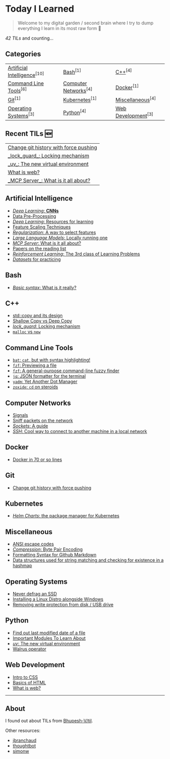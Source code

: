 # Today I Learned

> Welcome to my digital garden / second brain where I try to dump everything I learn in its most raw form 🌱

_42 TILs_ and counting...

## Categories

<table align="center"><tbody>
<tr>
<td><a href="#artificial-intelligence">Artificial Intelligence</a><sup>[10]</sup></td>
<td><a href="#bash">Bash</a><sup>[1]</sup></td>
<td><a href="#c++">C++</a><sup>[4]</sup></td>
</tr>
<tr>
<td><a href="#command-line-tools">Command Line Tools</a><sup>[6]</sup></td>
<td><a href="#computer-networks">Computer Networks</a><sup>[4]</sup></td>
<td><a href="#docker">Docker</a><sup>[1]</sup></td>
</tr>
<tr>
<td><a href="#git">Git</a><sup>[1]</sup></td>
<td><a href="#kubernetes">Kubernetes</a><sup>[1]</sup></td>
<td><a href="#miscellaneous">Miscellaneous</a><sup>[4]</sup></td>
</tr>
<tr>
<td><a href="#operating-systems">Operating Systems</a><sup>[3]</sup></td>
<td><a href="#python">Python</a><sup>[4]</sup></td>
<td><a href="#web-development">Web Development</a><sup>[3]</sup></td>
</tr>
</tbody></table>

## Recent TILs 🆕

<table align="center"><tbody>
<tr>
<td><a href="git/rewrite-history.md">Change git history with force pushing</a></td>
</tr>
<tr>
<td><a href="c++/lock-guard.md">_lock_guard_: Locking mechanism</a></td>
</tr>
<tr>
<td><a href="python/uv.md">_uv_: The new virtual environment</a></td>
</tr>
<tr>
<td><a href="web-development/web.md">What is web?</a></td>
</tr>
<tr>
<td><a href="artificial-intelligence/mcp-server.md">_MCP Server_: What is it all about?</a></td>
</tr>
</tbody></table>

## Artificial Intelligence

- [_Deep Learning_: **CNNs**](./artificial-intelligence/conv-neural-networks.md)
- [Data Pre-Processing](./artificial-intelligence/data-pre_processing.md)
- [_Deep Learning_: Resources for learning](./artificial-intelligence/deep-learning.md)
- [Feature Scaling Techniques](./artificial-intelligence/feature-scaling-techniques.md)
- [_Regularization_: A way to select features](./artificial-intelligence/feature-selection.md)
- [_Large Language Models_: Locally running one](./artificial-intelligence/locally-run-an-LLM.md)
- [_MCP Server_: What is it all about?](./artificial-intelligence/mcp-server.md)
- [Papers on the reading list](./artificial-intelligence/papers-to-read.md)
- [_Reinforcement Learning_: The 3rd class of Learning Problems](./artificial-intelligence/reinforcement-learning.md)
- [_Datasets_ for practicing](./artificial-intelligence/useful-datasets-to-learn-ML.md)

## Bash

- [_Basic syntax_: What is it really?](./bash/basics.md)

## C++

- [std::copy and its design](./c++/copy-and-its-design.md)
- [Shallow Copy vs Deep Copy](./c++/deep-vs-shallow-copy.md)
- [_lock_guard_: Locking mechanism](./c++/lock-guard.md)
- [`malloc` vs `new`](./c++/malloc-new.md)

## Command Line Tools

- [`bat`: `cat`, but with syntax highlighting!](./command-line-tools/bat.md)
- [`fzf`: Previewing a file](./command-line-tools/fzf-previewing-a-file.md)
- [`fzf`: A general-purpose command-line fuzzy finder](./command-line-tools/fzf.md)
- [`jq`: JSON formatter for the terminal](./command-line-tools/jq.md)
- [`yadm`: Yet Another Dot Manager](./command-line-tools/yadm.md)
- [`zoxide`: `cd` on steroids](./command-line-tools/zoxide.md)

## Computer Networks

- [Signals](./computer-networks/signal.md)
- [Sniff packets on the network](./computer-networks/sniff-packets-on-the-network.md)
- [_Sockets_: A guide](./computer-networks/sockets.md)
- [_SSH_: Cool way to connect to another machine in a local network](./computer-networks/ssh.md)

## Docker

- [Docker in 70 or so lines](./docker/docker-in-70-or-so-lines.md)

## Git

- [Change git history with force pushing](./git/rewrite-history.md)

## Kubernetes

- [_Helm Charts_: the package manager for Kubernetes](./kubernetes/helm-charts.md)

## Miscellaneous

- [ANSI escape codes](./miscellaneous/ANSI-escape-codes.md)
- [_Compression_: Byte Pair Encoding](./miscellaneous/byte-pair-encoding.md)
- [Formatting Syntax for Github Markdown](./miscellaneous/formatting-syntax.md)
- [Data structures used for string matching and checking for existence in a hashmap](./miscellaneous/username-check-if-exist-or-not.md)

## Operating Systems

- [Never defrag an SSD](./operating-systems/defragging-an-SSD.md)
- [Installing a Linux Distro alongside Windows](./operating-systems/installing-a-Linux-Distro-alongside-Windows.md)
- [Removing write protection from disk / USB drive](./operating-systems/removing-write-protection-from-disk.md)

## Python

- [Find out last modified date of a file](./python/find-out-last-modified-date-of-a-file.md)
- [Important Modules To Learn About](./python/important-modules-to-learn-about.md)
- [_uv_: The new virtual environment](./python/uv.md)
- [Walrus operator](./python/walrus-operator.md)

## Web Development

- [Intro to CSS](./web-development/css.md)
- [Basics of HTML](./web-development/html.md)
- [What is web?](./web-development/web.md)

---

## About

I found out about TILs from [Bhupesh-V/til](https://github.com/Bhupesh-V/til).

Other resources:
- [jbranchaud](https://github.com/jbranchaud/til)
- [thoughtbot](https://github.com/thoughtbot/til)
- [simonw](https://github.com/simonw/til)
